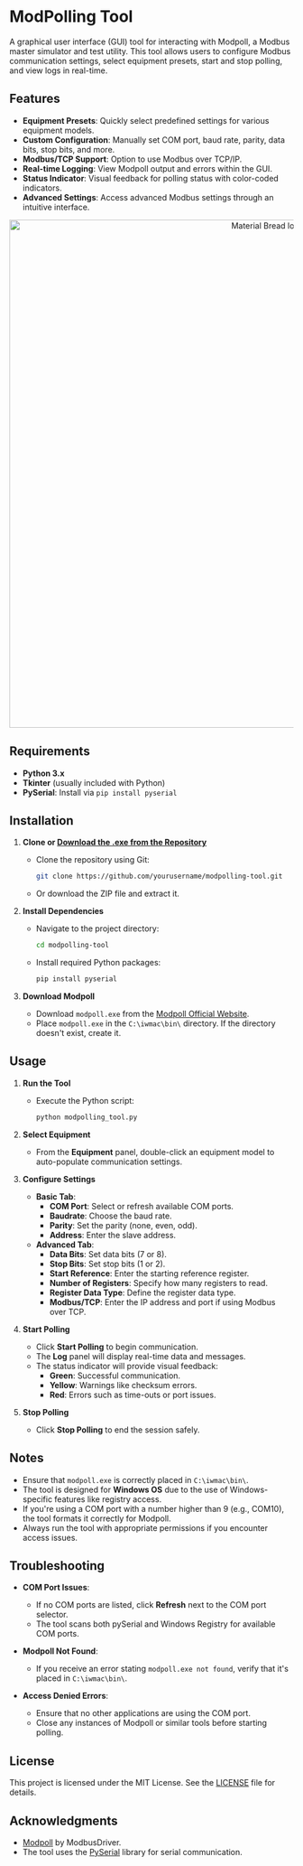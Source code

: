# ModPolling Tool

A graphical user interface (GUI) tool for interacting with Modpoll, a Modbus master simulator and test utility. This tool allows users to configure Modbus communication settings, select equipment presets, start and stop polling, and view logs in real-time.

## Features

- **Equipment Presets**: Quickly select predefined settings for various equipment models.
- **Custom Configuration**: Manually set COM port, baud rate, parity, data bits, stop bits, and more.
- **Modbus/TCP Support**: Option to use Modbus over TCP/IP.
- **Real-time Logging**: View Modpoll output and errors within the GUI.
- **Status Indicator**: Visual feedback for polling status with color-coded indicators.
- **Advanced Settings**: Access advanced Modbus settings through an intuitive interface.

<p align="center">
    <img width="900" src="https://i.ibb.co/hst67zM/Skjermbilde-2024-11-18-142520.png" alt="Material Bread logo">
</p>

## Requirements

- **Python 3.x**
- **Tkinter** (usually included with Python)
- **PySerial**: Install via `pip install pyserial`

## Installation

1. **Clone or [Download the .exe from the Repository](https://github.com/spenz91/ModpollingTool/releases/tag/modpoll)**

   - Clone the repository using Git:

     ```bash
     git clone https://github.com/yourusername/modpolling-tool.git
     ```

   - Or download the ZIP file and extract it.

2. **Install Dependencies**

   - Navigate to the project directory:

     ```bash
     cd modpolling-tool
     ```

   - Install required Python packages:

     ```bash
     pip install pyserial
     ```

3. **Download Modpoll**

   - Download `modpoll.exe` from the [Modpoll Official Website](https://www.modbusdriver.com/modpoll.html).
   - Place `modpoll.exe` in the `C:\iwmac\bin\` directory. If the directory doesn't exist, create it.

## Usage

1. **Run the Tool**

   - Execute the Python script:

     ```bash
     python modpolling_tool.py
     ```

2. **Select Equipment**

   - From the **Equipment** panel, double-click an equipment model to auto-populate communication settings.

3. **Configure Settings**

   - **Basic Tab**:
     - **COM Port**: Select or refresh available COM ports.
     - **Baudrate**: Choose the baud rate.
     - **Parity**: Set the parity (none, even, odd).
     - **Address**: Enter the slave address.
   - **Advanced Tab**:
     - **Data Bits**: Set data bits (7 or 8).
     - **Stop Bits**: Set stop bits (1 or 2).
     - **Start Reference**: Enter the starting reference register.
     - **Number of Registers**: Specify how many registers to read.
     - **Register Data Type**: Define the register data type.
     - **Modbus/TCP**: Enter the IP address and port if using Modbus over TCP.

4. **Start Polling**

   - Click **Start Polling** to begin communication.
   - The **Log** panel will display real-time data and messages.
   - The status indicator will provide visual feedback:
     - **Green**: Successful communication.
     - **Yellow**: Warnings like checksum errors.
     - **Red**: Errors such as time-outs or port issues.

5. **Stop Polling**

   - Click **Stop Polling** to end the session safely.

## Notes

- Ensure that `modpoll.exe` is correctly placed in `C:\iwmac\bin\`.
- The tool is designed for **Windows OS** due to the use of Windows-specific features like registry access.
- If you're using a COM port with a number higher than 9 (e.g., COM10), the tool formats it correctly for Modpoll.
- Always run the tool with appropriate permissions if you encounter access issues.

## Troubleshooting

- **COM Port Issues**:
  - If no COM ports are listed, click **Refresh** next to the COM port selector.
  - The tool scans both pySerial and Windows Registry for available COM ports.

- **Modpoll Not Found**:
  - If you receive an error stating `modpoll.exe not found`, verify that it's placed in `C:\iwmac\bin\`.

- **Access Denied Errors**:
  - Ensure that no other applications are using the COM port.
  - Close any instances of Modpoll or similar tools before starting polling.

## License

This project is licensed under the MIT License. See the [LICENSE](LICENSE) file for details.

## Acknowledgments

- [Modpoll](https://www.modbusdriver.com/modpoll.html) by ModbusDriver.
- The tool uses the [PySerial](https://github.com/pyserial/pyserial) library for serial communication.
